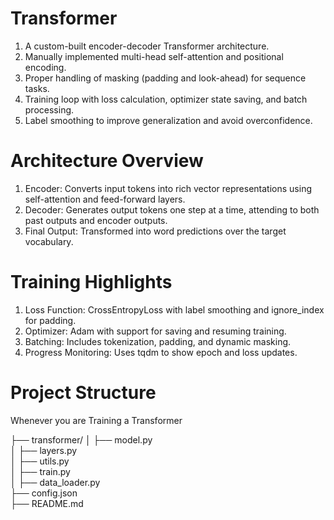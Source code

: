 # Transformer
1) A custom-built encoder-decoder Transformer architecture.
2) Manually implemented multi-head self-attention and positional encoding.
3) Proper handling of masking (padding and look-ahead) for sequence tasks.
4) Training loop with loss calculation, optimizer state saving, and batch processing.
5) Label smoothing to improve generalization and avoid overconfidence.

# Architecture Overview
1) Encoder: Converts input tokens into rich vector representations using self-attention and feed-forward layers.
2) Decoder: Generates output tokens one step at a time, attending to both past outputs and encoder outputs.
3) Final Output: Transformed into word predictions over the target vocabulary.

# Training Highlights
1) Loss Function: CrossEntropyLoss with label smoothing and ignore_index for padding.
2) Optimizer: Adam with support for saving and resuming training.
3) Batching: Includes tokenization, padding, and dynamic masking.
4) Progress Monitoring: Uses tqdm to show epoch and loss updates.

# Project Structure
Whenever you are Training a Transformer

├── transformer/
│   ├── model.py          
│   ├── layers.py        
│   ├── utils.py           
│   ├── train.py          
│   ├── data_loader.py    
├── config.json            
├── README.md             

